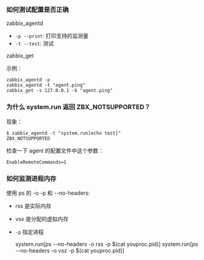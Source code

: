 ### 如何测试配置是否正确 ###

zabbix_agentd

- `-p --print`: 打印支持的监测量
- `-t --test`: 测试

zabbix_get

示例：

    zabbix_agentd -p
    zabbix_agentd -t "agent.ping"
    zabbix_get -s 127.0.0.1 -k "agent.ping"

### 为什么 system.run 返回 ZBX_NOTSUPPORTED？ ###

现象：

    $ zabbix_agentd -t "system.run[echo test]"
    ZBX_NOTSUPPORTED

检查一下 agent 的配置文件中这个参数：

    EnableRemoteCommands=1

### 如何监测进程内存 ###

使用 ps 的 -o -p 和 --no-headers:

- rss 是实际内存
- vsx 是分配的虚拟内存
- `-p` 指定进程

    system.run[ps --no-headers -o rss -p $(cat youproc.pid)]
    system.run[ps --no-headers -o vsz -p $(cat youproc.pid)]
